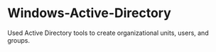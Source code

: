 # Windows-Active-Directory
Used Active Directory tools to create organizational units, users, and groups.
